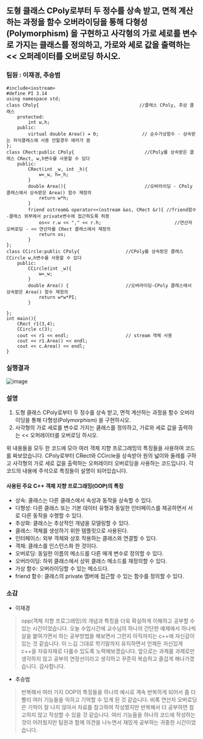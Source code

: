 ## 도형 클래스 CPoly로부터 두 정수를 상속 받고, 면적 계산하는 과정을 함수 오버라이딩을 통해 다형성(Polymorphism) 을 구현하고 사각형의 가로 세로를 변수로 가지는 클래스를 정의하고, 가로와 세로 값을 출력하는 << 오퍼레이터를 오버로딩 하시오.
### 팀원 : 이재경, 추승범
```
#include<iostream>
#define PI 3.14
using namespace std;
class CPoly{                                     //클래스 CPoly, 추상 클래스 
    protected:
        int w,h;
    public:
        virtual double Area() = 0;                // 순수가상함수 - 상속받는 자식클래스에 사용 안할경우 에러가 뜸   
};
class CRect:public CPoly{                          //CPoly를 상속받은 클래스 CRect, w,h변수를 사용할 수 있다 
    public:
        CRect(int _w, int _h){
            w=_w, h=_h;
        }
        double Area(){                             //오버라이딩 - CPoly 클래스에서 상속받은 Area() 함수 재정의
            return w*h;
        }
        friend ostream& operator<<(ostream &os, CRect &r){ //friend함수  -클래스 외부에서 private변수에 접근하도록 허용  
            os<< r.w << "," << r.h;                           //연산자 오버로딩 - << 연산자를 CRect 클래스에서 재정의
            return os;
        }
};
class CCircle:public CPoly{                 //CPoly를 상속받은 클래스 CCircle w,h변수를 사용할 수 있다 
    public:
        CCircle(int _w){
            w=_w;
        }
        double Area() {                     //오버라이딩-CPoly 클래스에서 상속받은 Area() 함수 재정의
            return w*w*PI;
        }

};
int main(){
    CRect r1(3,4);
    CCircle c(3);
    cout << r1 << endl;                     // stream 객체 사용 
    cout << r1.Area() << endl;
    cout << c.Area() << endl;
}
```
### 실행결과
![image](https://user-images.githubusercontent.com/50912987/229500427-a9ebc6cb-1951-4b24-b1aa-eca1603d5506.png)


### 설명
1. 도형 클래스 CPoly로부터 두 정수를 상속 받고, 면적 계산하는 과정을 함수 오버라이딩을 통해 다형성(Polymorphism) 을 구현하시오. 
2. 사각형의 가로 세로를 변수로 가지는 클래스를 정의하고, 가로와 세로 값을 출력하는 << 오퍼레이터를 오버로딩 하시오.

위 내용들을 모두 한 코드에 모아 여러 객체 지향 프로그래밍의 특징들을 사용하여 코드를 짜보았습니다. CPoly로부터 CRect와 CCircle을 상속받아 원의 넓이와 둘레를 구하고 사각형의 가로 세로 값을 출력하는 오퍼레이터 오버로딩을 사용하는 코드입니다.
 각 코드의 내용에 주석으로 특징들이 설명이 되어있습니다.
 
 
#### 사용된 주요 C++ 객체 지향 프로그래밍(OOP)의 특징
* 상속: 클래스는 다른 클래스에서 속성과 동작을 상속할 수 있다.
* 다형성: 다른 클래스 또는 기본 데이터 유형과 동일한 인터페이스를 제공하면서 서로 다른 동작을 수행할 수 있다.
* 추상화: 클래스는 추상적인 개념을 모델링할 수 있다.
* 클래스: 객체를 생성하기 위한 템플릿으로 사용된다.
* 인터페이스: 외부 객체와 상호 작용하는 클래스와 연결할 수 있다.
* 객체: 클래스를 인스턴스화 한 것이다.
* 오버로딩: 동일한 이름의 메소드를 다른 매개 변수로 정의할 수 있다.
* 오버라이딩: 하위 클래스에서 상위 클래스 메소드를 재정의할 수 있다.
* 가상 함수: 오버라이딩할 수 있는 메소드다.
* friend 함수: 클래스의 private 멤버에 접근할 수 있는 함수를 정의할 수 있다.


### 소감
* 이재경
> opp(객체 지향 프로그래밍)의 개념과 특징을 더욱 확실하게 이해하고 공부할 수 있는 시간이었습니다. 오늘 수업시간에 교수님의 하나의 간단한 예제에서 하나씩 살을 붙여가면서 하는 공부방법을  해보면서 그런지 아직까지는 c++에 자신감이 있는 것 같습니다.  이 느김 그대로 학기말까지 유지하면서 언제든 자신있게 c++을 자유자재로 다룰수 있도록 노력해보겠습니다. 앞으로는 과제를 과제로만 생각하지 않고 공부의 연장선이라고 생각하고 꾸준히 복습하고 즐겁게 해나가겠습니다. 감사합니다.

* 추승범
>반복해서 여러 가지 OOP의 특징들을 하나의 예시로 계속 반복하게 되어서 좀 더 빨리 여러 기능들을 익히고 기억할 수 있게 된 것 같습니다. 비록 연산자 오버로딩은 기억이 잘 나지 않아서 자료를 참고하여 작성했지만 반복해서 더 공부하면 참고하지 않고 작성할 수 있을 것 같습니다. 여러 기능들을 하나의 코드에 작성하는 것이 어려웠지만 팀원과 함께 의견을 나누면서 재밌게 공부하는 귀중한 시간이었습니다.
